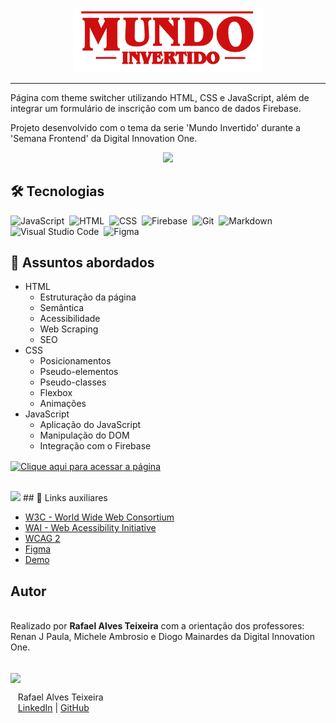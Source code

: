 <p align="center">
    <img width="300" src="./assets/images/banner/logo.svg">
</p>

-------
Página com theme switcher utilizando HTML, CSS e JavaScript, além de integrar um formulário de inscrição com um banco de dados Firebase.

Projeto desenvolvido com o tema da serie 'Mundo Invertido' durante a 'Semana Frontend' da Digital Innovation One.

<p align="center">
    <img src="./assets/images/gifDemoPage.gif">
</p>

## 🛠 Tecnologias
![JavaScript](https://img.shields.io/badge/-JavaScript-05122A?style=flat&logo=javascript)&nbsp;
![HTML](https://img.shields.io/badge/-HTML-05122A?style=flat&logo=HTML5)&nbsp;
![CSS](https://img.shields.io/badge/-CSS-05122A?style=flat&logo=CSS3&logoColor=1572B6)&nbsp;
![Firebase](https://img.shields.io/badge/Firebase-05122A?style=flat&logo=firebase&logoColor=white)&nbsp;
![Git](https://img.shields.io/badge/-Git-05122A?style=flat&logo=git)&nbsp;
![Markdown](https://img.shields.io/badge/-Markdown-05122A?style=flat&logo=markdown)&nbsp;
![Visual Studio Code](https://img.shields.io/badge/-Visual%20Studio%20Code-05122A?style=flat&logo=visual-studio-code&logoColor=007ACC)&nbsp;
![Figma](https://img.shields.io/badge/Figma-05122A?style=flat&logo=figma&logoColor=white)&nbsp;

## 💬 Assuntos abordados
- HTML
    - Estruturação da página 
    - Semântica
    - Acessibilidade
    - Web Scraping
    - SEO
- CSS
    - Posicionamentos
    - Pseudo-elementos
    - Pseudo-classes
    - Flexbox
    - Animações 
- JavaScript
    - Aplicação do JavaScript
    - Manipulação do DOM
    - Integração com o Firebase



<a href="https://rafael-alves-teixeira.github.io/Mundo-Invertido/" target="_blank"><img align="center" alt="Clique aqui para acessar a página" src="https://img.shields.io/badge/Clique_aqui_para_acessar_a_página-D12228?style=flat&logoColor=white"></a>

<br>
<a href="https://www.linkedin.com/in/rafael-alves-teixeira-5262214b/" target="_blank"><img src="https://img.shields.io/badge/-LinkedIn-%230077B5?style=flat&logo=linkedin&logoColor=white" target="_blank"></a>
## 🔗 Links auxiliares

- [W3C - World Wide Web Consortium](http://w3c.org)
- [WAI - Web Acessibility Initiative](https://www.w3.org/WAI/)
- [WCAG 2](https://www.w3.org/WAI/WCAG21/quickref/) 
- [Figma](https://www.figma.com/file/I3Q42CcVUziRN3iMfTrbfb/Stranger-Things?node-id=0%3A1) 
- [Demo](https://micheleambrosio.github.io/semana-frontend-mundo-invertido/) 
## Autor

<br>
Realizado por <strong>Rafael Alves Teixeira</strong> com a orientação dos professores: <br> Renan J Paula, Michele Ambrosio e Diogo Mainardes da Digital Innovation One.
<br>
<br>

<p>
    <img align=center margin=10 width=80 src="https://avatars.githubusercontent.com/u/98412233?v=4"/>
    <p>&nbsp&nbsp&nbspRafael Alves Teixeira<br>
    &nbsp&nbsp&nbsp<a href="https://www.linkedin.com/in/rafael-alves-teixeira-5262214b/">LinkedIn</a>&nbsp;|&nbsp;<a href="https://github.com/rafael-alves-teixeira">GitHub</a>
</p>
